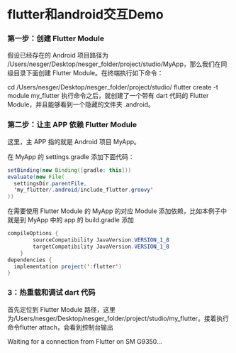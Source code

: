 # flutter和android交互Demo

### 第一步：创建 Flutter Module

假设已经存在的 Android 项目路径为 /Users/nesger/Desktop/nesger_folder/project/studio/MyApp，那么我们在同级目录下面创建 Flutter Module。在终端执行如下命令：

cd /Users/nesger/Desktop/nesger_folder/project/studio/ 
flutter create -t module my_flutter
执行命令之后，就创建了一个带有 dart 代码的 Flutter Module，并且能够看到一个隐藏的文件夹 .android。

### 第二步：让主 APP 依赖 Flutter Module

这里，主 APP 指的就是 Android 项目 MyApp。

在 MyApp 的 settings.gradle 添加下面代码：
```java
setBinding(new Binding([gradle: this]))         
evaluate(new File(                                          
  settingsDir.parentFile,                                   
  'my_flutter/.android/include_flutter.groovy'    
))       
```
在需要使用 Flutter Module 的 MyApp 的对应 Module 添加依赖，比如本例子中就是到 MyApp 中的 app 的 build.gradle 添加
```java
compileOptions {
        sourceCompatibility JavaVersion.VERSION_1_8
        targetCompatibility JavaVersion.VERSION_1_8
    }
dependencies {
  implementation project(':flutter')
}
```
### 3：热重载和调试 dart 代码

首先定位到 Flutter Module 路径，这里为/Users/nesger/Desktop/nesger_folder/project/studio/my_flutter。接着执行命令flutter attach，会看到控制台输出

Waiting for a connection from Flutter on SM G9350…
